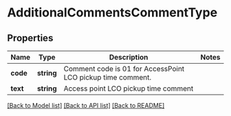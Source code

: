 # AdditionalCommentsCommentType

## Properties
Name | Type | Description | Notes
------------ | ------------- | ------------- | -------------
**code** | **string** | Comment code is 01 for AccessPoint LCO pickup time comment. | 
**text** | **string** | Access point LCO pickup time comment | 

[[Back to Model list]](../../README.md#documentation-for-models) [[Back to API list]](../../README.md#documentation-for-api-endpoints) [[Back to README]](../../README.md)

